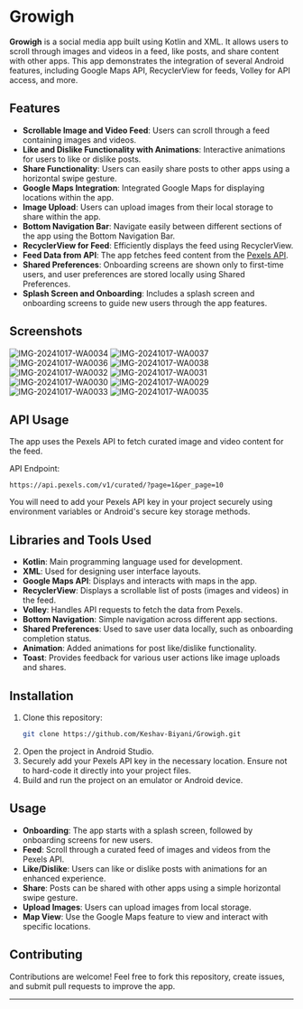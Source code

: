 
# Growigh

**Growigh** is a social media app built using Kotlin and XML. It allows users to scroll through images and videos in a feed, like posts, and share content with other apps. This app demonstrates the integration of several Android features, including Google Maps API, RecyclerView for feeds, Volley for API access, and more.

## Features

- **Scrollable Image and Video Feed**: Users can scroll through a feed containing images and videos.
- **Like and Dislike Functionality with Animations**: Interactive animations for users to like or dislike posts.
- **Share Functionality**: Users can easily share posts to other apps using a horizontal swipe gesture.
- **Google Maps Integration**: Integrated Google Maps for displaying locations within the app.
- **Image Upload**: Users can upload images from their local storage to share within the app.
- **Bottom Navigation Bar**: Navigate easily between different sections of the app using the Bottom Navigation Bar.
- **RecyclerView for Feed**: Efficiently displays the feed using RecyclerView.
- **Feed Data from API**: The app fetches feed content from the [Pexels API](https://api.pexels.com/v1/curated/?page=1&per_page=10).
- **Shared Preferences**: Onboarding screens are shown only to first-time users, and user preferences are stored locally using Shared Preferences.
- **Splash Screen and Onboarding**: Includes a splash screen and onboarding screens to guide new users through the app features.

## Screenshots
![IMG-20241017-WA0034](https://github.com/user-attachments/assets/5a009a44-a37a-4e09-8c99-90ac5d00fa3e)
![IMG-20241017-WA0037](https://github.com/user-attachments/assets/2ce339aa-434e-435e-91cf-17825837da32)
![IMG-20241017-WA0036](https://github.com/user-attachments/assets/38091926-341c-495d-80bf-0f86b54f4b95)
![IMG-20241017-WA0038](https://github.com/user-attachments/assets/81cab529-3135-4f45-8165-79aa8c016a11)
![IMG-20241017-WA0032](https://github.com/user-attachments/assets/49077234-2a1c-4dac-b172-82de5f86ed10)
![IMG-20241017-WA0031](https://github.com/user-attachments/assets/7189ceba-7437-43df-84fd-7b4335829a20)
![IMG-20241017-WA0030](https://github.com/user-attachments/assets/dbd885d2-57fa-46d7-9e08-9a31a5271ce5)
![IMG-20241017-WA0029](https://github.com/user-attachments/assets/7595eb3b-901d-4528-9462-5bc0502e69e7)
![IMG-20241017-WA0033](https://github.com/user-attachments/assets/01fa64fe-935e-4df4-af10-555cb6b6ae0a)
![IMG-20241017-WA0035](https://github.com/user-attachments/assets/9bce7202-794a-40ab-b966-66dbb80d34ec)


## API Usage

The app uses the Pexels API to fetch curated image and video content for the feed.

API Endpoint:
```
https://api.pexels.com/v1/curated/?page=1&per_page=10
```

You will need to add your Pexels API key in your project securely using environment variables or Android's secure key storage methods.

## Libraries and Tools Used

- **Kotlin**: Main programming language used for development.
- **XML**: Used for designing user interface layouts.
- **Google Maps API**: Displays and interacts with maps in the app.
- **RecyclerView**: Displays a scrollable list of posts (images and videos) in the feed.
- **Volley**: Handles API requests to fetch the data from Pexels.
- **Bottom Navigation**: Simple navigation across different app sections.
- **Shared Preferences**: Used to save user data locally, such as onboarding completion status.
- **Animation**: Added animations for post like/dislike functionality.
- **Toast**: Provides feedback for various user actions like image uploads and shares.

## Installation

1. Clone this repository:
   ```bash
   git clone https://github.com/Keshav-Biyani/Growigh.git
   ```
2. Open the project in Android Studio.
3. Securely add your Pexels API key in the necessary location. Ensure not to hard-code it directly into your project files.
4. Build and run the project on an emulator or Android device.

## Usage

- **Onboarding**: The app starts with a splash screen, followed by onboarding screens for new users.
- **Feed**: Scroll through a curated feed of images and videos from the Pexels API.
- **Like/Dislike**: Users can like or dislike posts with animations for an enhanced experience.
- **Share**: Posts can be shared with other apps using a simple horizontal swipe gesture.
- **Upload Images**: Users can upload images from local storage.
- **Map View**: Use the Google Maps feature to view and interact with specific locations.

## Contributing

Contributions are welcome! Feel free to fork this repository, create issues, and submit pull requests to improve the app.


---

